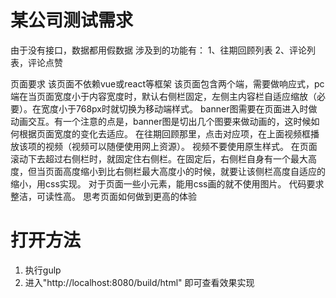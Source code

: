 # 某公司测试需求
由于没有接口，数据都用假数据
涉及到的功能有：
1、往期回顾列表
2、评论列表，评论点赞

页面要求
该页面不依赖vue或react等框架
该页面包含两个端，需要做响应式，pc端在当页面宽度小于内容宽度时，默认右侧栏固定，左侧主内容栏自适应缩放（必要）。在宽度小于768px时就切换为移动端样式。
banner图需要在页面进入时做动画交互。有一个注意的点是，banner图是切出几个图要来做动画的，这时候如何根据页面宽度的变化去适应。
在往期回顾那里，点击对应项，在上面视频框播放该项的视频（视频可以随便使用网上资源）。
视频不要使用原生样式。
在页面滚动下去超过右侧栏时，就固定住右侧栏。在固定后，右侧栏自身有一个最大高度，但当页面高度缩小到比右侧栏最大高度小的时候，就要让该侧栏高度自适应的缩小，用css实现。
对于页面一些小元素，能用css画的就不使用图片。
代码要求整洁，可读性高。
思考页面如何做到更高的体验

# 打开方法
1. 执行gulp
2. 进入"http://localhost:8080/build/html" 即可查看效果实现
